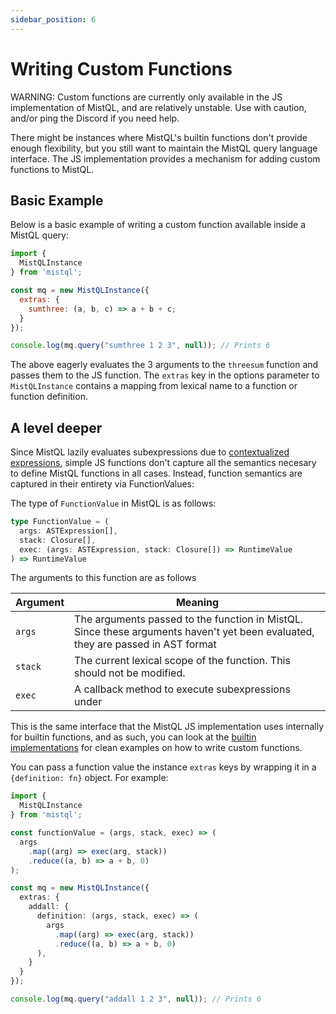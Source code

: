 ```yaml
---
sidebar_position: 6
---
```


# Writing Custom Functions

WARNING: Custom functions are currently only available in the JS implementation of MistQL, and are relatively unstable. Use with caution, and/or ping the Discord if you need help.

There might be instances where MistQL's builtin functions don't provide enough flexibility, but you still want to maintain the MistQL query language interface. The JS implementation provides a mechanism for adding custom functions to MistQL.

## Basic Example

Below is a basic example of writing a custom function available inside a MistQL query:

```js
import {
  MistQLInstance
} from 'mistql';

const mq = new MistQLInstance({
  extras: {
    sumthree: (a, b, c) => a + b + c;
  }
});

console.log(mq.query("sumthree 1 2 3", null)); // Prints 6
```

The above eagerly evaluates the 3 arguments to the `threesum` function and passes them to the JS function. The `extras` key in the options parameter to `MistQLInstance` contains a mapping from lexical name to a function or function definition.

## A level deeper

Since MistQL lazily evaluates subexpressions due to [contextualized expressions](../tutorial/contextualized-expressions.md), simple JS functions don't capture all the semantics necesary to define MistQL functions in all cases. Instead, function semantics are captured in their entirety via FunctionValues:

The type of `FunctionValue` in MistQL is as follows:

```ts
type FunctionValue = (
  args: ASTExpression[],
  stack: Closure[], 
  exec: (args: ASTExpression, stack: Closure[]) => RuntimeValue
) => RuntimeValue
```

The arguments to this function are as follows

| Argument | Meaning |
|---|---|
| `args` | The arguments passed to the function in MistQL. Since these arguments haven't yet been evaluated, they are passed in AST format |
| `stack` | The current lexical scope of the function. This should not be modified. |
| `exec` | A callback method to execute subexpressions under  |

This is the same interface that the MistQL JS implementation uses internally for builtin functions, and as such, you can look at the [builtin implementations](https://github.com/evinism/mistql/tree/main/js/src/builtins) for clean examples on how to write custom functions.

You can pass a function value the instance `extras` keys by wrapping it in a `{definition: fn}` object. For example:

```ts
import {
  MistQLInstance
} from 'mistql';

const functionValue = (args, stack, exec) => (
  args
    .map((arg) => exec(arg, stack))
    .reduce((a, b) => a + b, 0)
);

const mq = new MistQLInstance({
  extras: {
    addall: { 
      definition: (args, stack, exec) => (
        args
          .map((arg) => exec(arg, stack))
          .reduce((a, b) => a + b, 0)
      ),
    }
  }
});

console.log(mq.query("addall 1 2 3", null)); // Prints 6
```
